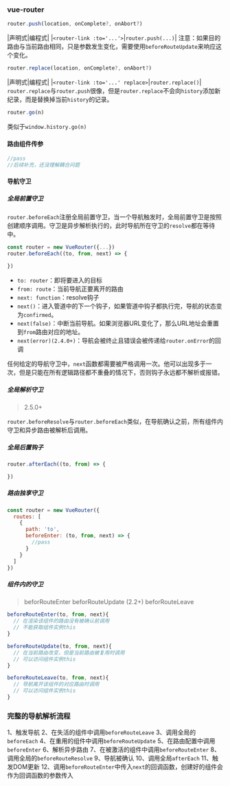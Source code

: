 ### vue-router
```JavaScript
router.push(location, onComplete?, onAbort?)
```
|声明式|编程式|
|`<router-link :to='...'>`|`router.push(...)`|
注意：如果目的路由与当前路由相同，只是参数发生变化，需要使用`beforeRouteUpdate`来响应这个变化。
```JavaScript
router.replace(location, onComplete?, onAbort?)
```
|声明式|编程式|
|`<router-link :to='...' replace>`|`router.replace()`|
`router.replace`与`router.push`很像，但是`router.replace`不会向`history`添加新纪录，而是替换掉当前`history`的记录。
```JavaScript
router.go(n)
```
类似于`window.history.go(n)`
#### 路由组件传参
```JavaScript
//pass
//后续补充，还没理解耦合问题
```
#### 导航守卫
##### 全局前置守卫
`router.beforeEach`注册全局前置守卫，当一个导航触发时，全局前置守卫是按照创建顺序调用。守卫是异步解析执行的，此时导航所在守卫的`resolve`都在等待中。
```JavaScript
const router = new VueRouter({...})
router.beforeEach((to, from, next) => {

})
```
* `to: router`：即将要进入的目标
* `from: route`：当前导航正要离开的路由
* `next: function`：resolve钩子  
* `next()`：进入管道中的下一个钩子，如果管道中钩子都执行完，导航的状态变为`confirmed`。
* `next(false)`：中断当前导航。如果浏览器URL变化了，那么URL地址会重置到`from`路由对应的地址。
* `next(error)(2.4.0+)`：导航会被终止且错误会被传递给`router.onError`的回调  

任何给定的导航守卫中，`next`函数都需要被严格调用一次。他可以出现多于一次，但是只能在所有逻辑路径都不重叠的情况下，否则钩子永远都不解析或报错。
##### 全局解析守卫
> 2.5.0+  

`router.beforeResolve`与`router.beforeEach`类似，在导航确认之前，所有组件内守卫和异步路由被解析后调用。
##### 全局后置钩子
```JavaScript
router.afterEach((to, from) => {

})
```
##### 路由独享守卫
```JavaScript
const router = new VueRouter({
  routes: [
    {
      path: 'to',
      beforeEnter: (to, from, next) => {
        //pass
      }
    }
  ]
})
```
##### 组件内的守卫
> beforRouteEnter
> beforRouteUpdate (2.2+)
> beforRouteLeave  

```JavaScript
beforeRouteEnter(to, from, next){
  // 在渲染该组件的路由没有被确认前调用
  // 不能获取组件实例this
}

beforeRouteUpdate(to, from, next){
  // 在当前路由改变，但是当前路由被复用时调用
  // 可以访问组件实例this
}

beforeRouteLeave(to, from, next){
  // 导航离开该组件的对应路由时调用
  // 可以访问组件实例this
}
```
### 完整的导航解析流程
1、触发导航
2、在失活的组件中调用`beforeRouteLeave`
3、调用全局的`beforeEach`
4、在重用的组件中调用`beforeRouteUpdate`
5、在路由配置中调用`beforeEnter`
6、解析异步路由
7、在被激活的组件中调用`beforeRouteEnter`
8、调用全局的`beforeRouteResolve`
9、导航被确认
10、调用全局`afterEach`
11、触发DOM更新
12、调用`beforeRouteEnter`中传入`next`的回调函数，创建好的组件会作为回调函数的参数传入